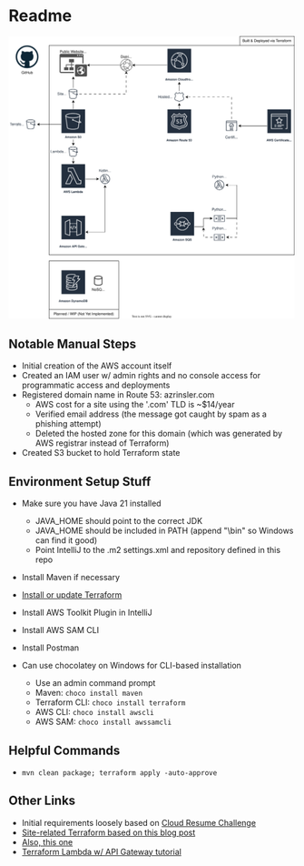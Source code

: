 # Readme

![Architecture Diagram](diagrams/architecture.drawio.svg)

## Notable Manual Steps

- Initial creation of the AWS account itself
- Created an IAM user w/ admin rights and no console access for programmatic access and deployments
- Registered domain name in Route 53: azrinsler.com
  - AWS cost for a site using the '.com' TLD is ~$14/year
  - Verified email address (the message got caught by spam as a phishing attempt)
  - Deleted the hosted zone for this domain (which was generated by AWS registrar instead of Terraform)
- Created S3 bucket to hold Terraform state

## Environment Setup Stuff

- Make sure you have Java 21 installed
  - JAVA_HOME should point to the correct JDK
  - JAVA_HOME should be included in PATH (append "\bin" so Windows can find it good)
  - Point IntelliJ to the .m2 settings.xml and repository defined in this repo 
- Install Maven if necessary
- [Install or update Terraform](https://developer.hashicorp.com/terraform/tutorials/aws-get-started/install-cli)
- Install AWS Toolkit Plugin in IntelliJ
- Install AWS SAM CLI
- Install Postman


- Can use chocolatey on Windows for CLI-based installation 
  - Use an admin command prompt
  - Maven: `choco install maven`
  - Terraform CLI: `choco install terraform`
  - AWS CLI: `choco install awscli`
  - AWS SAM: `choco install awssamcli`
  
## Helpful Commands

- `mvn clean package; terraform apply -auto-approve`

## Other Links

- Initial requirements loosely based on [Cloud Resume Challenge](https://cloudresumechallenge.dev/docs/the-challenge/aws/)
- [Site-related Terraform based on this blog post](https://blog.demir.io/setup-an-s3-cloudfront-website-with-terraform-268d5230f05)
- [Also, this one](https://medium.com/@frankpromiseedah/hosting-a-static-website-on-aws-s3-using-terraform-e12addd22d18)
- [Terraform Lambda w/ API Gateway tutorial](https://developer.hashicorp.com/terraform/tutorials/aws/lambda-api-gateway#create-an-http-api-with-api-gateway)